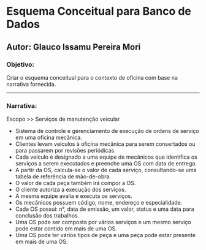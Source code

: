 # Esquema Conceitual para Banco de Dados

## Autor: Glauco Issamu Pereira Mori

### Objetivo:

Criar o esquema conceitual para o contexto de oficina com base na narrativa fornecida.

___
### Narrativa:

Escopo >> Serviços de manutenção veicular

- Sistema de controle e gerenciamento de execução de ordens de serviço em uma oficina mecânica.
- Clientes levam veículos à oficina mecânica para serem consertados ou para passarem por revisões periódicas.
- Cada veículo é designado a uma equipe de mecânicos que identifica os serviços a serem executados e preenche uma OS com data de entrega.
- A partir da OS, calcula-se o valor de cada serviço, consultando-se uma tabela de referência de mão-de-obra.
- O valor de cada peça também irá compor a OS.
- O cliente autoriza a execução dos serviços.
- A mesma equipe avalia e executa os serviços.
- Os mecânicos possuem código, nome, endereço e especialidade.
- Cada OS possui: n°, data de emissão, um valor, status e uma data para conclusão dos trabalhos.
- Uma OS pode ser composta por vários serviços e um mesmo serviço pode estar contido em mais de uma OS.
- Uma OS pode ter vários tipos de peça e uma peça pode estar presente em mais de uma OS.
